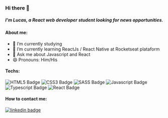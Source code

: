 ### Hi there 👋
##### I'm Lucas, a React web developer student looking for news opportunities.

#### About me:

- 🔭 I’m currently studying
- 🌱 I’m currently learning ReactJs / React Native at Rocketseat plataform
- 💬 Ask me about Javascript and React
- 😄 Pronouns: Him/His

#### Techs:
![HTML5 Badge](https://img.shields.io/static/v1?label=HTML5&style=flat&message=%20&color=red&logo=html5)
![CSS3 Badge](https://img.shields.io/static/v1?label=CSS3&message=%20&color=white&logo=css3)
![SASS Badge](https://img.shields.io/static/v1?label=SASS&message=%20&color=fc03f8&logo=sass)
![Javascript Badge](https://img.shields.io/static/v1?label=Javascript&message=%20&color=yellow&logo=javascript)
![Typescript Badge](https://img.shields.io/static/v1?label=Typescript&message=%20&color=blue&logo=typescript)
![React Badge](https://img.shields.io/static/v1?label=React&message=%20&color=blue&logo=React)

#### How to contact me:
[![linkedin badge](https://img.shields.io/static/v1?label=Linkedin&message=%20&color=blue&logo=Linkedin)](https://www.linkedin.com/in/lcpsd/)

